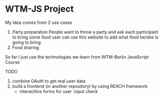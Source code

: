 # WTM-JS Project
My idea comes from 2 use cases
1. Party preparation
People want to throw a party and ask each participant to bring some food
user can use this website to add what food he/she is going to bring
2. Food sharing

So far I just use the technologies we learn from WTM-Berlin JavaScript Course

TODO
1. combine OAuth to get real user data
2. build a frontend  (in another repository) by using REACH framework
    - interacitive forms for user :input check
   